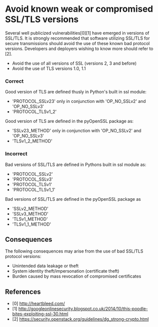 Avoid known weak or compromised SSL/TLS versions
=====================
Several well publicized vulnerabilities[0][1] have emerged in versions of
SSL/TLS. It is strongly recommended that software utilizing SSL/TLS for secure
transmissions should avoid the use of these known bad protocol versions.
Developers and deployers wishing to know more should refer to [2].

* Avoid the use of all versions of SSL (versions 2, 3 and before)
* Avoid the use of TLS versions 1.0, 1.1

### Correct
Good version of TLS are defined thusly in Python's built in ssl module:
- 'PROTOCOL_SSLv23' only in conjunction with 'OP_NO_SSLv2' and 'OP_NO_SSLv3'
- 'PROTOCOL_TLSv1_2'

Good version of TLS are defined in the pyOpenSSL package as:
- 'SSLv23_METHOD' only in conjunction with 'OP_NO_SSLv2' and 'OP_NO_SSLv3'
- 'TLSv1_2_METHOD'

### Incorrect
Bad versions of SSL/TLS are defined in Pythons built in ssl module as:
- 'PROTOCOL_SSLv2'
- 'PROTOCOL_SSLv3'
- 'PROTOCOL_TLSv1'
- 'PROTOCOL_TLSv1_1'

Bad versions of SSL/TLS are defined in the pyOpenSSL package as
- 'SSLv2_METHOD'
- 'SSLv3_METHOD'
- 'TLSv1_METHOD'
- 'TLSv1_1_METHOD'

## Consequences
The following consequences may arise from the use of bad SSL/TLS protocol
versions:

* Unintended data leakage or theft
* System identity theft/impersonation (certificate theft)
* Burden caused by mass revocation of compromised certificates

## References
* [0] http://heartbleed.com/
* [1] http://googleonlinesecurity.blogspot.co.uk/2014/10/this-poodle-bites-exploiting-ssl-30.html
* [2] https://security.openstack.org/guidelines/dg_strong-crypto.html
